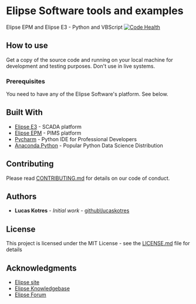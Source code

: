 # Elipse Software tools and examples

Elipse EPM and Elipse E3 - Python and VBScript 
[![Code Health](https://landscape.io/github/lucaskotres/ElipseExamples/master/landscape.svg?style=flat-square)](https://landscape.io/github/lucaskotres/ElipseExamples/master)

## How to use

Get a copy of the source code and running on your local machine for development and testing purposes. Don't use in live systems. 

### Prerequisites

You need to have any of the Elipse Software's platform. See below.


## Built With

* [Elipse E3](https://www.elipse.com.br/produto/elipse-e3/) - SCADA platform
* [Elipse EPM](https://www.elipse.com.br/produto/elipse-plant-manager/) - PIMS platform
* [Pycharm](https://www.jetbrains.com/pycharm/) - Python IDE for Professional Developers
* [Anaconda Python](https://www.anaconda.com/distribution/) - Popular Python Data Science Distribution


## Contributing

Please read [CONTRIBUTING.md](https://gist.github.com/lucaskotres/b24679402957c63ec426) for details on our code of conduct.


## Authors

* **Lucas Kotres** - *Initial work* - [github\lucaskotres](https://github.com/lucaskotres)


## License

This project is licensed under the MIT License - see the [LICENSE.md](https://github.com/lucaskotres/ElipseExamples/blob/master/contributing.md) file for details

## Acknowledgments

* [Elipse site](https://www.elipse.com.br)
* [Elipse Knowledgebase](https://kb.elipse.com.br)
* [Elipse Forum](https://forum.elipse.com.br)

